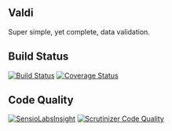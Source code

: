 Valdi
-----

Super simple, yet complete, data validation.

## Build Status

[![Build Status](https://travis-ci.org/philiplb/Valdi.svg?branch=master)](https://travis-ci.org/philiplb/Valdi)
[![Coverage Status](https://coveralls.io/repos/github/philiplb/Valdi/badge.svg?branch=master)](https://coveralls.io/github/philiplb/Valdi?branch=master)

## Code Quality

[![SensioLabsInsight](https://insight.sensiolabs.com/projects/e6f291e0-1be6-4897-a634-8de87ac41734/mini.png)](https://insight.sensiolabs.com/projects/e6f291e0-1be6-4897-a634-8de87ac41734)
[![Scrutinizer Code Quality](https://scrutinizer-ci.com/g/philiplb/Valdi/badges/quality-score.png?b=master)](https://scrutinizer-ci.com/g/philiplb/Valdi/?branch=master)
